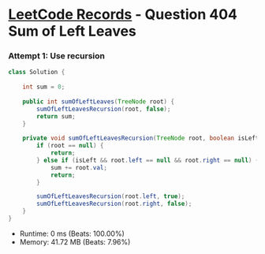 # [LeetCode Records](../../README.md) - Question 404 Sum of Left Leaves

### Attempt 1: Use recursion
```java
class Solution {
    
    int sum = 0;
    
    public int sumOfLeftLeaves(TreeNode root) {
        sumOfLeftLeavesRecursion(root, false);
        return sum;
    }
    
    private void sumOfLeftLeavesRecursion(TreeNode root, boolean isLeft) {
        if (root == null) {
            return;
        } else if (isLeft && root.left == null && root.right == null) {
            sum += root.val;
            return;
        }

        sumOfLeftLeavesRecursion(root.left, true);
        sumOfLeftLeavesRecursion(root.right, false);
    }
}
```
- Runtime: 0 ms (Beats: 100.00%)
- Memory: 41.72 MB (Beats: 7.96%)

<br>
